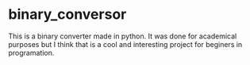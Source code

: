 # binary_conversor
This is a binary converter made in python. It was done for academical purposes but I think that is a cool and interesting project for beginers in programation.
